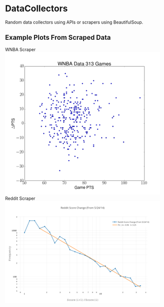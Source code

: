 DataCollectors
==============

Random data collectors using APIs or scrapers using BeautifulSoup.

Example Plots From Scraped Data
------
WNBA Scraper
![alt tag](https://raw.githubusercontent.com/jamesbsilva/DataCollectors/master/Plots/wnbaPTSDiffGamePTS.png)
Reddit Scraper
![alt tag](https://raw.githubusercontent.com/jamesbsilva/DataCollectors/master/Plots/reddit_score_change_from_52414.png)


